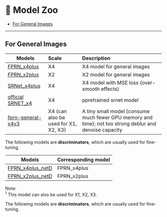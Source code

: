 # :european_castle: Model Zoo

- [For General Images](#for-general-images)

---

## For General Images

| Models                                                                                                                          | Scale | Description                                  |
| ------------------------------------------------------------------------------------------------------------------------------- | :---- | :------------------------------------------- |
| [FPRN_x4plus](https://github.com/haotiangu/FPRN/releases/download/FPRN/FPRN_x4plus.pth)                      | X4    | X4 model for general images                  |              |
| [FPRN_x2plus](https://github.com/haotiangu/FPRN/releases/download/FPRN/FPRN_x2plus.pth)                      | X2    | X2 model for general images                  |
| [SRNet_x4plus](https://github.com/haotiangu/FPRN/releases/download/FPRN/SRNet_x4plus.pth)                      | X4    | X4 model with MSE loss (over-smooth effects) |
| [official SRNET_x4](https://github.com/haotiangu/FPRN/releases/download/FPRN/SRNET_SRx4_DF2K.pth) | X4    | ppretrained srnet model                        |
| [fprn-general-x4v3](https://github.com/haotiangu/FPRN/releases/download/FPRN/fprn-general-x4v3.pth) | X4 (can also be used for X1, X2, X3) | A tiny small model (consume much fewer GPU memory and time); not too strong deblur and denoise capacity |

The following models are **discriminators**, which are usually used for fine-tuning.

| Models                                                                                                                 | Corresponding model |
| ---------------------------------------------------------------------------------------------------------------------- | :------------------ |
| [FPRN_x4plus_netD](https://github.com/haotiangu/FPRN/releases/download/FPRN/FPRN_x4plus_netD.pth) | FPRN_x4plus   |
| [FPRN_x2plus_netD](https://github.com/haotiangu/FPRN/releases/download/FPRN/FPRN_x2plus_netD.pth) | FPRN_x2plus   |


Note: <br>
<sup>1</sup> This model can also be used for X1, X2, X3.

The following models are **discriminators**, which are usually used for fine-tuning.


